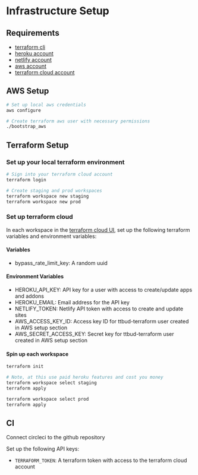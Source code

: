 # Infrastructure Setup

## Requirements

- [terraform cli](https://www.terraform.io/downloads.html)
- [heroku account](https://heroku.com)
- [netlify account](https://netlify.com)
- [aws account](https://aws.amazon.com)
- [terraform cloud account](https://www.terraform.io/cloud)

## AWS Setup
```bash
# Set up local aws credentials
aws configure

# Create terraform aws user with necessary permissions
./bootstrap_aws
```

## Terraform Setup

### Set up your local terraform environment
```bash
# Sign into your terraform cloud account
terraform login

# Create staging and prod workspaces
terraform workspace new staging
terraform workspace new prod
```

### Set up terraform cloud
In each workspace in the [terraform cloud UI](https://app.terraform.io), set up the following terraform variables and
environment variables:

#### Variables
- bypass_rate_limit_key: A random uuid
#### Environment Variables
- HEROKU_API_KEY: API key for a user with access to create/update apps and addons
- HEROKU_EMAIL: Email address for the API key
- NETLIFY_TOKEN: Netlify API token with access to create and update sites
- AWS_ACCESS_KEY_ID: Access key ID for ttbud-terraform user created in AWS setup section
- AWS_SECRET_ACCESS_KEY: Secret key for ttbud-terraform user created in AWS setup section

#### Spin up each workspace

```bash
terraform init

# Note, at this use paid heroku features and cost you money
terraform workspace select staging
terraform apply

terraform workspace select prod
terraform apply
```

## CI

Connect circleci to the github repository

Set up the following API keys:
- `TERRAFORM_TOKEN`: A terraform token with access to the terraform cloud account
